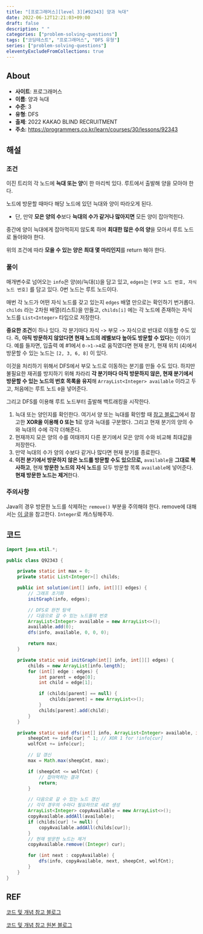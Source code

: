 ```yaml
---
title: "[프로그래머스][level 3][#92343] 양과 늑대"
date: 2022-06-12T12:21:03+09:00
draft: false
description: " "
categories: ["problem-solving-questions"]
tags: ["코딩테스트", "프로그래머스", "DFS 유형"]
series: ["problem-solving-questions"]
eleventyExcludeFromCollections: true
---
```


## About

- **사이트**: 프로그래머스
- **이름**: 양과 늑대
- **수준**: 3
- **유형**: DFS
- **출제**: 2022 KAKAO BLIND RECRUITMENT
- **주소**: https://programmers.co.kr/learn/courses/30/lessons/92343

## 해설

### 조건

이진 트리의 각 노드에 **늑대 또는 양**이 한 마리씩 있다. 루트에서 출발해 양을 모아야 한다.

노드에 방문할 때마다 해당 노드에 있던 늑대와 양이 따라오게 된다.

- 단, 만약 **모은 양의 수**보다 **늑대의 수가 같거나 많아지면** 모든 양이 잡아먹힌다.

중간에 양이 늑대에게 잡아먹히지 않도록 하며 **최대한 많은 수의 양**을 모아서 루트 노드로 돌아와야 한다.

위의 조건에 따라 **모을 수 있는 양은 최대 몇 마리인지**를 return 해야 한다.

### 풀이

매개변수로 넘어오는 `info`은 양(`0`)/늑대(`1`)을 담고 있고, `edges`는 `[부모 노드 번호, 자식 노드 번호]` 를 담고 있다. 0번 노드는 루트 노드이다.

매번 각 노드가 어떤 자식 노드를 갖고 있는지 `edges` 배열 만으로는 확인하기 번거롭다. `childs` 라는 2차원 배열(리스트)을 만들고, `childs[i]` 에는 각 노드에 존재하는 자식 노드를 `List<Integer>` 타입으로 저장한다.

**중요한 조건**이 하나 있다. 각 분기마다 자식 -> 부모 -> 자식으로 반대로 이동할 수도 있다. 즉, **아직 방문하지 않았다면 현재 노드의 레벨보다 높아도 방문할 수 있다**는 이야기다. 예를 들자면, 입출력 예 #1에서 `0->1->4`로 움직였다면 현재 분기, 현재 위치 (4)에서 방문할 수 있는 노드는 `[2, 3, 6, 8]` 이 있다.

이것을 처리하기 위해서 DFS에서 부모 노드로 이동하는 분기를 만들 수도 있다. 하지만 불필요한 재귀를 방지하기 위해 차라리 **각 분기마다 아직 방문하지 않은, 현재 분기에서 방문할 수 있는 노드의 번호 목록을 유지**해 `ArrayList<Integer> available` 이라고 두고, 처음에는 루트 노드 `0`을 넣어준다.

그리고 DFS를 이용해 루트 노드부터 출발해 백트래킹을 시작한다.

1. 늑대 또는 양인지를 확인한다. 여기서 양 또는 늑대를 확인할 때 [참고 블로그](https://velog.io/@hengzizng/%ED%94%84%EB%A1%9C%EA%B7%B8%EB%9E%98%EB%A8%B8%EC%8A%A4-%EC%96%91%EA%B3%BC-%EB%8A%91%EB%8C%80)에서 참고한 **XOR을 이용해 0 또는 1**로 양과 늑대를 구분했다. 그리고 현재 분기의 양의 수와 늑대의 수에 각각 더해준다.
2. 현재까지 모은 양의 수를 여태까지 다른 분기에서 모은 양의 수와 비교해 최대값을 저장한다.
3. 만약 늑대의 수가 양의 수보다 같거나 많다면 현재 분기를 종료한다.
4. **이전 분기에서 방문하지 않은 노드를 방문할 수도 있으므로,** `available`을 **그대로 복사하고**, 현재 **방문한 노드의 자식 노드**를 모두 방문할 목록 `available`에 넣어준다. **현재 방문한 노드는 제거**한다.

### 주의사항

Java의 경우 방문한 노드를 삭제하는 `remove()` 부분을 주의해야 한다. remove에 대해서는 [이 글](http://localhost:1313/posts/2022/05/06/java-listinteger%EC%97%90%EC%84%9C-remove%EB%A5%BC-%EC%9D%B4%EC%9A%A9%ED%95%9C-%EC%9B%90%EC%86%8C-%EC%82%AD%EC%A0%9C-%EA%B0%84-%EC%A3%BC%EC%9D%98%EC%A0%90/)을 참고한다. `Integer`로 캐스팅해주자.

## 코드

```java
import java.util.*;

public class Q92343 {

    private static int max = 0;
    private static List<Integer>[] childs;

    public int solution(int[] info, int[][] edges) {
        // 그래프 초기화
        initGraph(info, edges);

        // DFS로 완전 탐색
        // 다음으로 갈 수 있는 노드들의 번호
        ArrayList<Integer> available = new ArrayList<>();
        available.add(0);
        dfs(info, available, 0, 0, 0);

        return max;
    }

    private static void initGraph(int[] info, int[][] edges) {
        childs = new ArrayList[info.length];
        for (int[] edge : edges) {
            int parent = edge[0];
            int child = edge[1];

            if (childs[parent] == null) {
                childs[parent] = new ArrayList<>();
            }
            childs[parent].add(child);
        }
    }

    private static void dfs(int[] info, ArrayList<Integer> available, int cur, int sheepCnt, int wolfCnt) {
        sheepCnt += info[cur] ^ 1; // XOR 1 for !info[cur]
        wolfCnt += info[cur];

        // 답 갱신
        max = Math.max(sheepCnt, max);

        if (sheepCnt <= wolfCnt) {
            // 잡아먹히는 결과
            return;
        }

        // 다음으로 갈 수 있는 노드 갱신
        // 각각 경우의 수마다 필요하므로 새로 생성
        ArrayList<Integer> copyAvailable = new ArrayList<>();
        copyAvailable.addAll(available);
        if (childs[cur] != null) {
            copyAvailable.addAll(childs[cur]);
        }
        // 현재 방문한 노드는 제거
        copyAvailable.remove((Integer) cur);

        for (int next : copyAvailable) {
            dfs(info, copyAvailable, next, sheepCnt, wolfCnt);
        }
    }
}
```

## REF

[코드 및 개념 참고 블로그](https://velog.io/@topqr123q/%ED%94%84%EB%A1%9C%EA%B7%B8%EB%9E%98%EB%A8%B8%EC%8A%A4-2022-KAKAO-BLIND-RECRUITMENT-%EC%96%91%EA%B3%BC-%EB%8A%91%EB%8C%80-by-Java)

[코드 및 개념 참고 원본 블로그](https://velog.io/@hengzizng/%ED%94%84%EB%A1%9C%EA%B7%B8%EB%9E%98%EB%A8%B8%EC%8A%A4-%EC%96%91%EA%B3%BC-%EB%8A%91%EB%8C%80)
